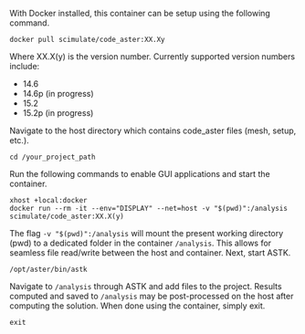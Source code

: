 With Docker installed, this container can be setup using the following command.

```
docker pull scimulate/code_aster:XX.Xy
```

Where XX.X(y) is the version number. Currently supported version numbers include:

+ 14.6
+ 14.6p (in progress)
+ 15.2
+ 15.2p (in progress)

Navigate to the host directory which contains code_aster files (mesh, setup, etc.).

```
cd /your_project_path
```

Run the following commands to enable GUI applications and start the container.

```
xhost +local:docker
docker run --rm -it --env="DISPLAY" --net=host -v "$(pwd)":/analysis scimulate/code_aster:XX.X(y)
```

The flag `-v "$(pwd)":/analysis` will mount the present working directory (pwd) to a dedicated folder in the container `/analysis`. This allows for seamless file read/write between the host and container. Next, start ASTK.

```
/opt/aster/bin/astk
```

Navigate to `/analysis` through ASTK and add files to the project. Results computed and saved to `/analysis` may be post-processed on the host after computing the solution. When done using the container, simply exit.

```
exit
```
